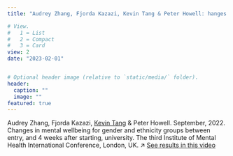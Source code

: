 ```yaml
---
title: "Audrey Zhang, Fjorda Kazazi, Kevin Tang & Peter Howell: hanges in mental wellbeing for gender and ethnicity groups between entry, and 4 weeks after starting, university"

# View.
#   1 = List
#   2 = Compact
#   3 = Card
view: 2
date: "2023-02-01"


# Optional header image (relative to `static/media/` folder).
header:
  caption: ""
  image: ""
featured: true
---
```

Audrey Zhang, Fjorda Kazazi, [Kevin Tang](https://slam.phil.hhu.de/authors/kevin/) & Peter Howell. September, 2022. Changes in mental wellbeing for gender and ethnicity groups between entry, and 4 weeks after starting, university. The third Institute of Mental Health International Conference, London, UK.
  :arrow_upper_right: [See results in this video](https://twitter.com/AudreyZhang0609/status/1580302087677571072)